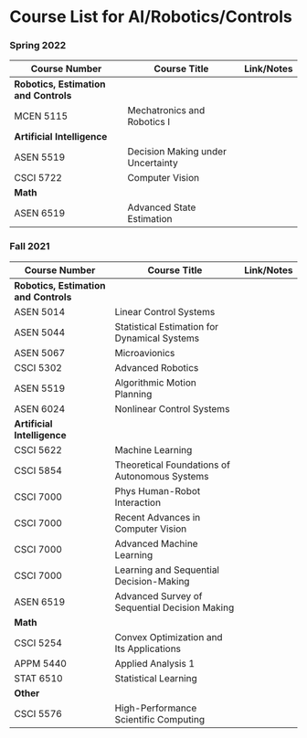 # Course List for AI/Robotics/Controls

### Spring 2022
| Course Number                         | Course Title                      | Link/Notes    |
|---------------------------------------|-----------------------------------|---------------|
| **Robotics, Estimation and Controls** |                                   |               |
| MCEN 5115                             | Mechatronics and Robotics I       |               |
| **Artificial Intelligence**           |                                   |               |
| ASEN 5519                             | Decision Making under Uncertainty |               |
| CSCI 5722                             | Computer Vision                   |               |
| **Math**                              |                                   |               |
| ASEN 6519                             | Advanced State Estimation         |               |

### Fall 2021

| Course Number                         | Course Title                                  | Link/Notes    |
|---------------------------------------|-----------------------------------------------|---------------|
| **Robotics, Estimation and Controls** |                                               |               |
| ASEN 5014                             | Linear Control Systems                        |               |
| ASEN 5044                             | Statistical Estimation for Dynamical Systems  |               |
| ASEN 5067                             | Microavionics                                 |               |
| CSCI 5302                             | Advanced Robotics                             |               |
| ASEN 5519                             | Algorithmic Motion Planning                   |               |
| ASEN 6024                             | Nonlinear Control Systems                     |               |
| **Artificial Intelligence**           |                                               |               |
| CSCI 5622                             | Machine Learning                              |               |
| CSCI 5854                             | Theoretical Foundations of Autonomous Systems |               |
| CSCI 7000                             | Phys Human-Robot Interaction                  |               |
| CSCI 7000                             | Recent Advances in Computer Vision            |               |
| CSCI 7000                             | Advanced Machine Learning                     |               |
| CSCI 7000                             | Learning and Sequential Decision-Making       |               |
| ASEN 6519                             | Advanced Survey of Sequential Decision Making |               |
| **Math**                              |                                               |               |
| CSCI 5254                             | Convex Optimization and Its Applications      |               |
| APPM 5440                             | Applied Analysis 1                            |               |
| STAT 6510                             | Statistical Learning                          |               |
| **Other**                             |                                               |               |
| CSCI 5576                             | High-Performance Scientific Computing         |               |


